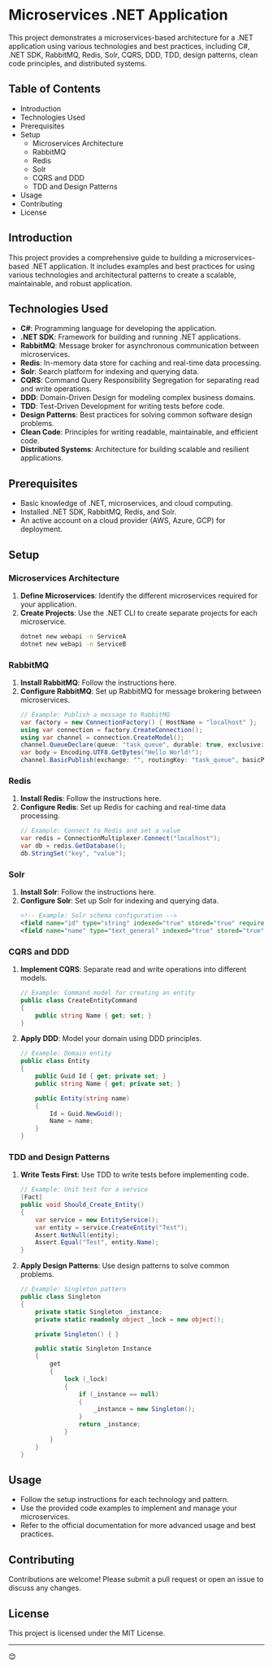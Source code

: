 # Microservices .NET Application

This project demonstrates a microservices-based architecture for a .NET application using various technologies and best practices, including C#, .NET SDK, RabbitMQ, Redis, Solr, CQRS, DDD, TDD, design patterns, clean code principles, and distributed systems.

## Table of Contents
- Introduction
- Technologies Used
- Prerequisites
- Setup
  - Microservices Architecture
  - RabbitMQ
  - Redis
  - Solr
  - CQRS and DDD
  - TDD and Design Patterns
- Usage
- Contributing
- License

## Introduction
This project provides a comprehensive guide to building a microservices-based .NET application. It includes examples and best practices for using various technologies and architectural patterns to create a scalable, maintainable, and robust application.

## Technologies Used
- **C#**: Programming language for developing the application.
- **.NET SDK**: Framework for building and running .NET applications.
- **RabbitMQ**: Message broker for asynchronous communication between microservices.
- **Redis**: In-memory data store for caching and real-time data processing.
- **Solr**: Search platform for indexing and querying data.
- **CQRS**: Command Query Responsibility Segregation for separating read and write operations.
- **DDD**: Domain-Driven Design for modeling complex business domains.
- **TDD**: Test-Driven Development for writing tests before code.
- **Design Patterns**: Best practices for solving common software design problems.
- **Clean Code**: Principles for writing readable, maintainable, and efficient code.
- **Distributed Systems**: Architecture for building scalable and resilient applications.

## Prerequisites
- Basic knowledge of .NET, microservices, and cloud computing.
- Installed .NET SDK, RabbitMQ, Redis, and Solr.
- An active account on a cloud provider (AWS, Azure, GCP) for deployment.

## Setup

### Microservices Architecture
1. **Define Microservices**: Identify the different microservices required for your application.
2. **Create Projects**: Use the .NET CLI to create separate projects for each microservice.
    ```sh
    dotnet new webapi -n ServiceA
    dotnet new webapi -n ServiceB
    ```

### RabbitMQ
1. **Install RabbitMQ**: Follow the instructions here.
2. **Configure RabbitMQ**: Set up RabbitMQ for message brokering between microservices.
    ```csharp
    // Example: Publish a message to RabbitMQ
    var factory = new ConnectionFactory() { HostName = "localhost" };
    using var connection = factory.CreateConnection();
    using var channel = connection.CreateModel();
    channel.QueueDeclare(queue: "task_queue", durable: true, exclusive: false, autoDelete: false, arguments: null);
    var body = Encoding.UTF8.GetBytes("Hello World!");
    channel.BasicPublish(exchange: "", routingKey: "task_queue", basicProperties: null, body: body);
    ```

### Redis
1. **Install Redis**: Follow the instructions here.
2. **Configure Redis**: Set up Redis for caching and real-time data processing.
    ```csharp
    // Example: Connect to Redis and set a value
    var redis = ConnectionMultiplexer.Connect("localhost");
    var db = redis.GetDatabase();
    db.StringSet("key", "value");
    ```

### Solr
1. **Install Solr**: Follow the instructions here.
2. **Configure Solr**: Set up Solr for indexing and querying data.
    ```xml
    <!-- Example: Solr schema configuration -->
    <field name="id" type="string" indexed="true" stored="true" required="true" />
    <field name="name" type="text_general" indexed="true" stored="true" />
    ```

### CQRS and DDD
1. **Implement CQRS**: Separate read and write operations into different models.
    ```csharp
    // Example: Command model for creating an entity
    public class CreateEntityCommand
    {
        public string Name { get; set; }
    }
    ```
2. **Apply DDD**: Model your domain using DDD principles.
    ```csharp
    // Example: Domain entity
    public class Entity
    {
        public Guid Id { get; private set; }
        public string Name { get; private set; }

        public Entity(string name)
        {
            Id = Guid.NewGuid();
            Name = name;
        }
    }
    ```

### TDD and Design Patterns
1. **Write Tests First**: Use TDD to write tests before implementing code.
    ```csharp
    // Example: Unit test for a service
    [Fact]
    public void Should_Create_Entity()
    {
        var service = new EntityService();
        var entity = service.CreateEntity("Test");
        Assert.NotNull(entity);
        Assert.Equal("Test", entity.Name);
    }
    ```
2. **Apply Design Patterns**: Use design patterns to solve common problems.
    ```csharp
    // Example: Singleton pattern
    public class Singleton
    {
        private static Singleton _instance;
        private static readonly object _lock = new object();

        private Singleton() { }

        public static Singleton Instance
        {
            get
            {
                lock (_lock)
                {
                    if (_instance == null)
                    {
                        _instance = new Singleton();
                    }
                    return _instance;
                }
            }
        }
    }
    ```

## Usage
- Follow the setup instructions for each technology and pattern.
- Use the provided code examples to implement and manage your microservices.
- Refer to the official documentation for more advanced usage and best practices.

## Contributing
Contributions are welcome! Please submit a pull request or open an issue to discuss any changes.

## License
This project is licensed under the MIT License.

---
 😊
